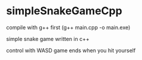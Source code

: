 # simpleSnakeGameCpp
compile with g++ first (g++ main.cpp -o main.exe)

simple snake game written in c++

control with WASD
game ends when you hit yourself
